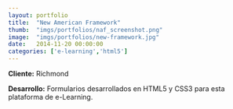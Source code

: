 ```yaml
---
layout:	portfolio
title:	"New American Framework"
thumb:  "imgs/portfolios/naf_screenshot.png"
image:	"imgs/portfolios/new-framework.jpg"
date:   2014-11-20 00:00:00
categories: ['e-learning','html5']
---
```


**Cliente:** Richmond

**Desarrollo:** Formularios desarrollados en HTML5 y CSS3 para esta plataforma de e-Learning.